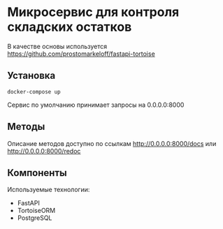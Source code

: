 # Микросервис для контроля складских остатков
В качестве основы используется https://github.com/prostomarkeloff/fastapi-tortoise
## Установка
```
docker-compose up
```
Сервис по умолчанию принимает запросы на 0.0.0.0:8000

## Методы
Описание методов доступно по ссылкам http://0.0.0.0:8000/docs или http://0.0.0.0:8000/redoc

## Компоненты
Используемые технологии:
- FastAPI
- TortoiseORM
- PostgreSQL